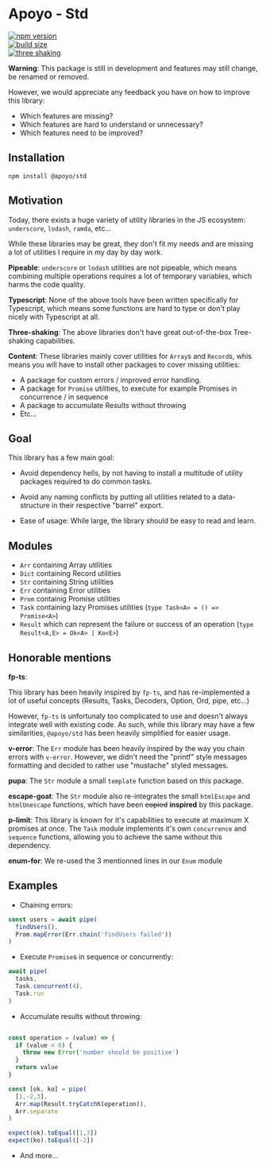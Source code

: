 # Apoyo - Std

[![npm version](https://badgen.net/npm/v/@apoyo/std)](https://www.npmjs.com/package/@apoyo/std)  
[![build size](https://badgen.net/bundlephobia/min/@apoyo/std)](https://bundlephobia.com/result?p=@apoyo/std@0.0.3)  
[![three shaking](https://badgen.net/bundlephobia/tree-shaking/@apoyo/std)](https://bundlephobia.com/result?p=@apoyo/std@0.0.3)

**Warning**: This package is still in development and features may still change, be renamed or removed.

However, we would appreciate any feedback you have on how to improve this library:

- Which features are missing?
- Which features are hard to understand or unnecessary?
- Which features need to be improved?

## Installation

`npm install @apoyo/std`

## Motivation

Today, there exists a huge variety of utility libraries in the JS ecosystem: `underscore`, `lodash`, `ramda`, etc...

While these libraries may be great, they don't fit my needs and are missing a lot of utilities I require in my day by day work.

**Pipeable**: `underscore` or `lodash` utilities are not pipeable, which means combining multiple operations requires a lot of temporary variables, which harms the code quality.

**Typescript**: None of the above tools have been written specifically for Typescript, which means some functions are hard to type or don't play nicely with Typescript at all.

**Three-shaking**: The above libraries don't have great out-of-the-box Tree-shaking capabilities.

**Content**: These libraries mainly cover utilities for `Array`s and `Record`s, whis means you will have to install other packages to cover missing utilities:

- A package for custom errors / improved error handling.
- A package for `Promise` utilities, to execute for example Promises in concurrence / in sequence
- A package to accumulate Results without throwing
- Etc...

## Goal

This library has a few main goal:

- Avoid dependency hells, by not having to install a multitude of utility packages required to do common tasks.

- Avoid any naming conflicts by putting all utilities related to a data-structure in their respective "barrel" export.

- Ease of usage: While large, the library should be easy to read and learn.

## Modules

- `Arr` containing Array utilities
- `Dict` containing Record utilities
- `Str` containing String utilities
- `Err` containing Error utilities
- `Prom` containig Promise utilities
- `Task` containing lazy Promises utilities (`type Task<A> = () => Promise<A>`)
- `Result` which can represent the failure or success of an operation (`type Result<A,E> = Ok<A> | Ko<E>`)

## Honorable mentions

**fp-ts**:

This library has been heavily inspired by `fp-ts`, and has re-implemented a lot of useful concepts (Results, Tasks, Decoders, Option, Ord, pipe, etc...)

However, `fp-ts` is unfortunaly too complicated to use and doesn't always integrate well with existing code.
As such, while this library may have a few similarities, `@apoyo/std` has been heavily simplified for easier usage.

**v-error**: The `Err` module has been heavily inspired by the way you chain errors with `v-error`. However, we didn't need the "printf" style messages formatting and decided to rather use "mustache" styled messages.

**pupa**: The `Str` module a small `template` function based on this package.

**escape-goat**: The `Str` module also re-integrates the small `htmlEscape` and `htmlUnescape` functions, which have been <s>copied</s> **inspired** by this package.

**p-limit**: This library is known for it's capabilities to execute at maximum X promises at once. The `Task` module implements it's own `concurrence` and `sequence` functions, allowing you to achieve the same without this dependency.

**enum-for**: We re-used the 3 mentionned lines in our `Enum` module

## Examples

- Chaining errors:

```ts
const users = await pipe(
  findUsers(),
  Prom.mapError(Err.chain('findUsers failed'))
)
```

- Execute `Promise`s in sequence or concurrently:

```ts
await pipe(
  tasks,
  Task.concurrent(4),
  Task.run
)
```

- Accumulate results without throwing:

```ts

const operation = (value) => {
  if (value < 0) {
    throw new Error('number should be positive')
  }
  return value
}

const [ok, ko] = pipe(
  [1,-2,3],
  Arr.map(Result.tryCatchK(operation)),
  Arr.separate
)

expect(ok).toEqual([1,3])
expect(ko).toEqual([-2])
```

- And more...
